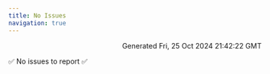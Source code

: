 ```yaml
---
title: No Issues
navigation: true
---
```


<p style="text-align:right;color:#cccs">
Generated Fri, 25 Oct 2024 21:42:22 GMT
</p>
<p>✅ No issues to report ✅</p>



